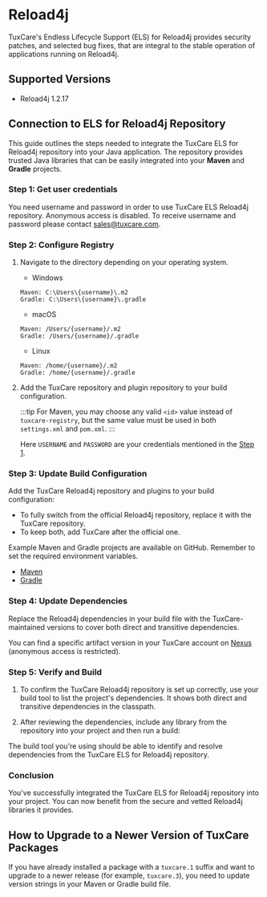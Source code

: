 # Reload4j

TuxCare's Endless Lifecycle Support (ELS) for Reload4j provides security patches, and selected bug fixes, that are integral to the stable operation of applications running on Reload4j.

## Supported Versions

* Reload4j 1.2.17

## Connection to ELS for Reload4j Repository

This guide outlines the steps needed to integrate the TuxCare ELS for Reload4j repository into your Java application. The repository provides trusted Java libraries that can be easily integrated into your **Maven** and **Gradle** projects.

### Step 1: Get user credentials

You need username and password in order to use TuxCare ELS Reload4j repository. Anonymous access is disabled. To receive username and password please contact [sales@tuxcare.com](mailto:sales@tuxcare.com).

### Step 2: Configure Registry

1. Navigate to the directory depending on your operating system.
   * Windows
   ```text
   Maven: C:\Users\{username}\.m2
   Gradle: C:\Users\{username}\.gradle
   ```
   * macOS
   ```text
   Maven: /Users/{username}/.m2
   Gradle: /Users/{username}/.gradle
   ```
   * Linux
   ```text
   Maven: /home/{username}/.m2
   Gradle: /home/{username}/.gradle
   ```

2. Add the TuxCare repository and plugin repository to your build configuration.

   :::tip
   For Maven, you may choose any valid `<id>` value instead of `tuxcare-registry`, but the same value must be used in both `settings.xml` and `pom.xml`.
   :::

   <CodeTabs :tabs="[
     { title: 'Maven (~/.m2/settings.xml)', content: mavencreds },
     { title: 'Gradle (~/.gradle/gradle.properties)', content: gradlecreds }
   ]" />

   Here `USERNAME` and `PASSWORD` are your credentials mentioned in the [Step 1](#step-1-get-user-credentials).

### Step 3: Update Build Configuration

Add the TuxCare Reload4j repository and plugins to your build configuration:

<CodeTabs :tabs="[
  { title: 'Maven (pom.xml)', content: mavenrepo },
  { title: 'Gradle (build.gradle)', content: gradlerepo }
]" />

* To fully switch from the official Reload4j repository, replace it with the TuxCare repository.
* To keep both, add TuxCare after the official one.

Example Maven and Gradle projects are available on GitHub. Remember to set the required environment variables.
* [Maven](https://github.com/cloudlinux/securechain-java/tree/main/examples/maven)
* [Gradle](https://github.com/cloudlinux/securechain-java/tree/main/examples/gradle)

### Step 4: Update Dependencies

Replace the Reload4j dependencies in your build file with the TuxCare-maintained versions to cover both direct and transitive dependencies.

You can find a specific artifact version in your TuxCare account on [Nexus](https://nexus.repo.tuxcare.com/repository/els_spring/) (anonymous access is restricted).

<CodeTabs :tabs="[
  { title: 'Maven (pom.xml)', content: mavendeps },
  { title: 'Gradle (build.gradle)', content: gradledeps }
]" />

### Step 5: Verify and Build

1. To confirm the TuxCare Reload4j repository is set up correctly, use your build tool to list the project's dependencies. It shows both direct and transitive dependencies in the classpath.

   <CodeTabs :tabs="[
     { title: 'Maven', content: `mvn dependency:tree -Dverbose` },
     { title: 'Gradle', content: `./gradlew dependencies --configuration runtimeClasspath` }
   ]" />

2. After reviewing the dependencies, include any library from the repository into your project and then run a build:

   <CodeTabs :tabs="[
    { title: 'Maven', content: `mvn clean install` },
    { title: 'Gradle', content: `./gradlew build` }
   ]" />

The build tool you're using should be able to identify and resolve dependencies from the TuxCare ELS for Reload4j repository.

### Conclusion

You've successfully integrated the TuxCare ELS for Reload4j repository into your project. You can now benefit from the secure and vetted Reload4j libraries it provides.

## How to Upgrade to a Newer Version of TuxCare Packages

If you have already installed a package with a `tuxcare.1` suffix and want to upgrade to a newer release (for example, `tuxcare.3`), you need to update version strings in your Maven or Gradle build file.

<!-- data for Reload4j instructions used in code blocks -->

<script setup>
const mavencreds =
`<?xml version="1.0" encoding="UTF-8"?>
<settings xmlns="http://maven.apache.org/SETTINGS/1.1.0">
  <servers>
    <server>
      <id>tuxcare-registry</id>
      <username>USERNAME</username>
      <password>PASSWORD</password>
    </server>
  </servers>
</settings>`

const gradlecreds =
`tuxcare_registry_url=https://nexus.repo.tuxcare.com/repository/els_spring/
+tuxcare_registry_user=USERNAME
+tuxcare_registry_password=PASSWORD`

const mavenrepo =
`<repositories>
  <repository>
    <id>tuxcare-registry</id>
    <url>https://nexus.repo.tuxcare.com/repository/els_spring/</url>
  </repository>
</repositories>`

const gradlerepo =
`repositories {
  maven {
    url = uri(providers.gradleProperty("tuxcare_registry_url").get())
    credentials {
      username = providers.gradleProperty("tuxcare_registry_user").get()
      password = providers.gradleProperty("tuxcare_registry_password").get()
    }
    authentication { basic(BasicAuthentication) }
  }
  mavenCentral()
}`

const mavendeps =
`<dependencies>
  <dependency>
    <groupId>ch.qos.reload4j</groupId>
    <artifactId>reload4j</artifactId>
    <version>1.2.17-tuxcare.1</version>
  </dependency>
</dependencies>`

const gradledeps =
`dependencies {
  implementation "ch.qos.reload4j:reload4j:1.2.17-tuxcare.1"
}`
</script>
